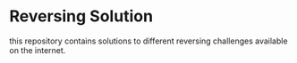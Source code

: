 # Reversing Solution
this repository contains solutions to different reversing challenges available on the internet.
